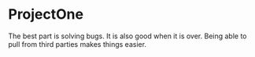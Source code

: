 # ProjectOne

The best part is solving bugs. It is also good when it is over. Being able to pull from third parties makes things easier. 